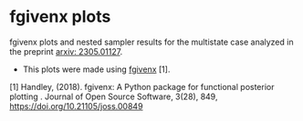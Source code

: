 # fgivenx plots
fgivenx plots and nested sampler results for the multistate case analyzed in the preprint [arxiv: 2305.01127](https://arxiv.org/abs/2305.01127).

* This plots were made using [fgivenx](https://fgivenx.readthedocs.io/en/latest/) [1].





[1] Handley, (2018). fgivenx: A Python package for functional posterior
plotting . Journal of Open Source Software, 3(28), 849,
https://doi.org/10.21105/joss.00849
